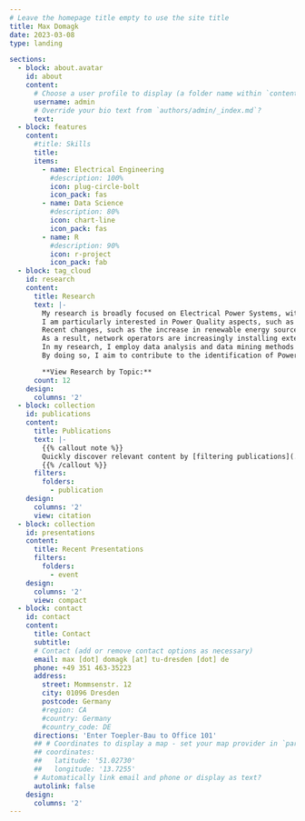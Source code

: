 ```yaml
---
# Leave the homepage title empty to use the site title
title: Max Domagk
date: 2023-03-08
type: landing

sections:
  - block: about.avatar
    id: about
    content:
      # Choose a user profile to display (a folder name within `content/authors/`)
      username: admin
      # Override your bio text from `authors/admin/_index.md`?
      text:
  - block: features
    content:
      #title: Skills
      title:
      items:
        - name: Electrical Engineering
          #description: 100%
          icon: plug-circle-bolt
          icon_pack: fas
        - name: Data Science
          #description: 80%
          icon: chart-line
          icon_pack: fas
        - name: R
          #description: 90%
          icon: r-project
          icon_pack: fab
  - block: tag_cloud
    id: research
    content:
      title: Research
      text: |-
        My research is broadly focused on Electrical Power Systems, with a specific emphasis on distribution and transmission systems.
        I am particularly interested in Power Quality aspects, such as the distortion of voltage and current.
        Recent changes, such as the increase in renewable energy sources or the large-scale introduction of electric vehicles, have a significant impact on Power Quality.
        As a result, network operators are increasingly installing extensive measurement systems to closely monitor their networks, resulting in vast amounts of data.
        In my research, I employ data analysis and data mining methods to efficiently analyze this data and extract valuable insights.
        By doing so, I aim to contribute to the identification of Power Quality issues, the optimization of system performance, and the overall enhancement of the reliability of Electrical Power Systems.

        **View Research by Topic:**
      count: 12
    design:
      columns: '2'
  - block: collection
    id: publications
    content:
      title: Publications
      text: |-
        {{% callout note %}}
        Quickly discover relevant content by [filtering publications](./publication/).
        {{% /callout %}}
      filters:
        folders:
          - publication
    design:
      columns: '2'
      view: citation
  - block: collection
    id: presentations
    content:
      title: Recent Presentations
      filters:
        folders:
          - event
    design:
      columns: '2'
      view: compact
  - block: contact
    id: contact
    content:
      title: Contact
      subtitle:
      # Contact (add or remove contact options as necessary)
      email: max [dot] domagk [at] tu-dresden [dot] de
      phone: +49 351 463-35223
      address:
        street: Mommsenstr. 12
        city: 01096 Dresden
        postcode: Germany
        #region: CA
        #country: Germany
        #country_code: DE
      directions: 'Enter Toepler-Bau to Office 101'
      ## # Coordinates to display a map - set your map provider in `params.yaml`
      ## coordinates:
      ##   latitude: '51.02730'
      ##   longitude: '13.7255'
      # Automatically link email and phone or display as text?
      autolink: false
    design:
      columns: '2'
---
```

